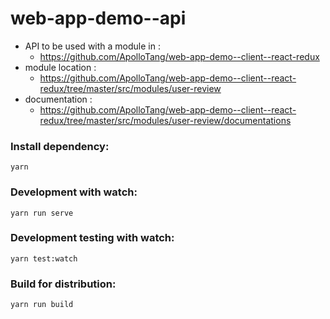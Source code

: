 # web-app-demo--api

  * API to be used with a module in : 
      * https://github.com/ApolloTang/web-app-demo--client--react-redux
  * module location : 
      * https://github.com/ApolloTang/web-app-demo--client--react-redux/tree/master/src/modules/user-review
  * documentation : 
      * https://github.com/ApolloTang/web-app-demo--client--react-redux/tree/master/src/modules/user-review/documentations
  
  
### Install dependency:
  ```
  yarn
  ```
  
### Development with watch:
  ```
  yarn run serve
  ```
  
### Development testing with watch:
  ```
  yarn test:watch
  ```
  
### Build for distribution:
  ```
  yarn run build
  ```
  

  
  
  
